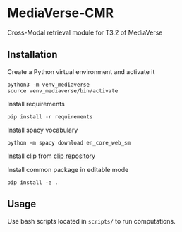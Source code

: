# MediaVerse-CMR
Cross-Modal retrieval module for T3.2 of MediaVerse

## Installation
Create a Python virtual environment and activate it
```
python3 -m venv_mediaverse
source venv_mediaverse/bin/activate
```

Install requirements
```
pip install -r requirements
```

Install spacy vocabulary
```
python -m spacy download en_core_web_sm
```

Install clip from [clip repository](https://github.com/openai/CLIP)

Install common package in editable mode
```
pip install -e .
```

## Usage    
Use bash scripts located in `scripts/` to run computations.
